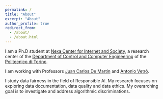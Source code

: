```yaml
---
permalink: /
title: "About"
excerpt: "About"
author_profile: true
redirect_from: 
  - /about/
  - /about.html
---
```


I am a Ph.D student at [Nexa Center for Internet and Society](https://nexa.polito.it/), a research center of the [Department of Control and Computer Engineering](https://www.dauin.polito.it/it/) of the [Politecnico di Torino](https://www.polito.it/).

I am working with Professors [Juan Carlos De Martin](https://demartin.polito.it/) and [Antonio Vetrò](https://avetro.polito.it/).

I study data fairness in the field of Responsible AI. My research focuses on exploring data documentation, data quality and data ethics. My overarching goal    is to investigate and address algorithmic discriminations.
